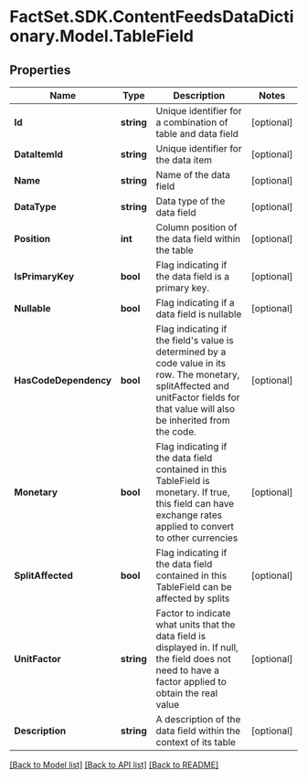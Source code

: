 # FactSet.SDK.ContentFeedsDataDictionary.Model.TableField

## Properties

Name | Type | Description | Notes
------------ | ------------- | ------------- | -------------
**Id** | **string** | Unique identifier for a combination of table and data field | [optional] 
**DataItemId** | **string** | Unique identifier for the data item | [optional] 
**Name** | **string** | Name of the data field | [optional] 
**DataType** | **string** | Data type of the data field | [optional] 
**Position** | **int** | Column position of the data field within the table | [optional] 
**IsPrimaryKey** | **bool** | Flag indicating if the data field is a primary key. | [optional] 
**Nullable** | **bool** | Flag indicating if a data field is nullable | [optional] 
**HasCodeDependency** | **bool** | Flag indicating if the field&#39;s value is determined by a code value in its row. The monetary, splitAffected and unitFactor fields for that value will also be inherited from the code. | [optional] 
**Monetary** | **bool** | Flag indicating if the data field contained in this TableField is monetary. If true, this field can have exchange rates applied to convert to other currencies | [optional] 
**SplitAffected** | **bool** | Flag indicating if the data field contained in this TableField can be affected by splits | [optional] 
**UnitFactor** | **string** | Factor to indicate what units that the data field is displayed in. If null, the field does not need to have a factor applied to obtain the real value | [optional] 
**Description** | **string** | A description of the data field within the context of its table | [optional] 

[[Back to Model list]](../README.md#documentation-for-models) [[Back to API list]](../README.md#documentation-for-api-endpoints) [[Back to README]](../README.md)

